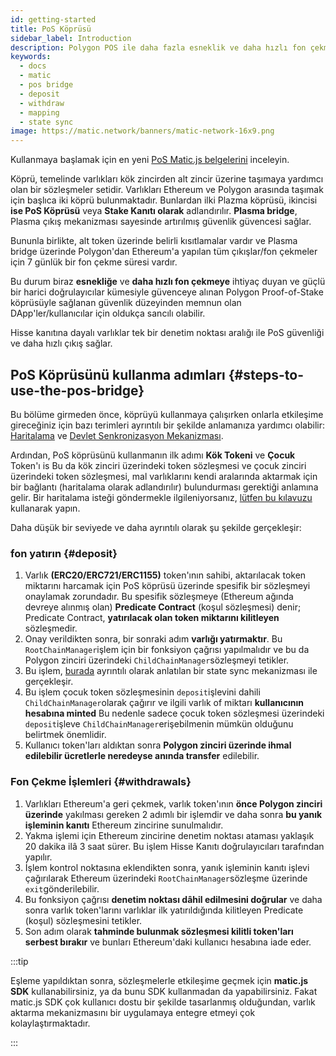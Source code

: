 ```yaml
---
id: getting-started
title: PoS Köprüsü
sidebar_label: Introduction
description: Polygon POS ile daha fazla esneklik ve daha hızlı fon çekme.
keywords:
  - docs
  - matic
  - pos bridge
  - deposit
  - withdraw
  - mapping
  - state sync
image: https://matic.network/banners/matic-network-16x9.png
---
```


Kullanmaya başlamak için en yeni [PoS Matic.js belgelerini](../matic-js/get-started.md) inceleyin.

Köprü, temelinde varlıkları kök zincirden alt zincir üzerine taşımaya yardımcı olan bir sözleşmeler setidir. Varlıkları Ethereum ve Polygon arasında taşımak için başlıca iki köprü bulunmaktadır. Bunlardan ilki Plazma köprüsü, ikincisi **ise PoS Köprüsü** veya **Stake Kanıtı olarak** adlandırılır. **Plasma bridge**, Plasma çıkış mekanizması sayesinde artırılmış güvenlik güvencesi sağlar.

Bununla birlikte, alt token üzerinde belirli kısıtlamalar vardır ve Plasma bridge üzerinde Polygon'dan Ethereum'a yapılan tüm çıkışlar/fon çekmeler için 7 günlük bir fon çekme süresi vardır.

Bu durum biraz **esnekliğe** ve **daha hızlı fon çekmeye** ihtiyaç duyan ve güçlü bir harici doğrulayıcılar kümesiyle güvenceye alınan Polygon Proof-of-Stake köprüsüyle sağlanan güvenlik düzeyinden memnun olan DApp'ler/kullanıcılar için oldukça sancılı olabilir.

Hisse kanıtına dayalı varlıklar tek bir denetim noktası aralığı ile PoS güvenliği ve daha hızlı çıkış sağlar.

## PoS Köprüsünü kullanma adımları {#steps-to-use-the-pos-bridge}

Bu bölüme girmeden önce, köprüyü kullanmaya çalışırken onlarla etkileşime gireceğiniz için bazı terimleri ayrıntılı bir şekilde anlamanıza yardımcı olabilir: [Haritalama](https://docs.polygon.technology/docs/develop/ethereum-polygon/submit-mapping-request/) ve [Devlet Senkronizasyon Mekanizması](https://docs.polygon.technology/docs/pos/state-sync/state-sync/).

Ardından, PoS köprüsünü kullanmanın ilk adımı **Kök Tokeni** ve **Çocuk** Token'ı is Bu da kök zinciri üzerindeki token sözleşmesi ve çocuk zinciri üzerindeki token sözleşmesi, mal varlıklarını kendi aralarında aktarmak için bir bağlantı (haritalama olarak adlandırılır) bulundurması gerektiği anlamına gelir. Bir haritalama isteği göndermekle ilgileniyorsanız, [lütfen bu kılavuzu](/docs/develop/ethereum-polygon/submit-mapping-request/) kullanarak yapın.

Daha düşük bir seviyede ve daha ayrıntılı olarak şu şekilde gerçekleşir:

### fon yatırın {#deposit}

  1. Varlık **(ERC20/ERC721/ERC1155)** token'ının sahibi, aktarılacak token miktarını harcamak için PoS köprüsü üzerinde spesifik bir sözleşmeyi onaylamak zorundadır. Bu spesifik sözleşmeye (Ethereum ağında devreye alınmış olan) **Predicate Contract** (koşul sözleşmesi) denir; Predicate Contract, **yatırılacak olan token miktarını kilitleyen** sözleşmedir.
  2. Onay verildikten sonra, bir sonraki adım **varlığı yatırmaktır**. Bu `RootChainManager`işlem için bir fonksiyon çağrısı yapılmalıdır ve bu da Polygon zinciri üzerindeki `ChildChainManager`sözleşmeyi tetikler.
  3. Bu işlem, [burada](/docs/pos/state-sync/state-sync/) ayrıntılı olarak anlatılan bir state sync mekanizması ile gerçekleşir.
  4. Bu işlem çocuk token sözleşmesinin `deposit`işlevini dahili `ChildChainManager`olarak çağırır ve ilgili varlık of miktarı **kullanıcının hesabına minted** Bu nedenle sadece çocuk token sözleşmesi üzerindeki `deposit`işleve `ChildChainManager`erişebilmenin mümkün olduğunu belirtmek önemlidir.
  5. Kullanıcı token'ları aldıktan sonra **Polygon zinciri üzerinde ihmal edilebilir ücretlerle neredeyse anında transfer** edilebilir.

### Fon Çekme İşlemleri {#withdrawals}

  1. Varlıkları Ethereum'a geri çekmek, varlık token'ının **önce Polygon zinciri üzerinde** yakılması gereken 2 adımlı bir işlemdir ve daha sonra **bu yanık işleminin kanıtı** Ethereum zincirine sunulmalıdır.
  2. Yakma işlemi için Ethereum zincirine denetim noktası ataması yaklaşık 20 dakika ilâ 3 saat sürer. Bu işlem Hisse Kanıtı doğrulayıcıları tarafından yapılır.
  3. İşlem kontrol noktasına eklendikten sonra, yanık işleminin kanıtı işlevi çağırılarak Ethereum üzerindeki `RootChainManager`sözleşme üzerinde `exit`gönderilebilir.
  4. Bu fonksiyon çağrısı **denetim noktası dâhil edilmesini doğrular** ve daha sonra varlık token'larını varlıklar ilk yatırıldığında kilitleyen Predicate (koşul) sözleşmesini tetikler.
  5. Son adım olarak **tahminde bulunmak sözleşmesi kilitli token'ları serbest bırakır** ve bunları Ethereum'daki kullanıcı hesabına iade eder.

:::tip

Eşleme yapıldıktan sonra, sözleşmelerle etkileşime geçmek için **matic.js SDK** kullanabilirsiniz, ya da bunu SDK kullanmadan da yapabilirsiniz. Fakat matic.js SDK çok kullanıcı dostu bir şekilde tasarlanmış olduğundan, varlık aktarma mekanizmasını bir uygulamaya entegre etmeyi çok kolaylaştırmaktadır.

:::